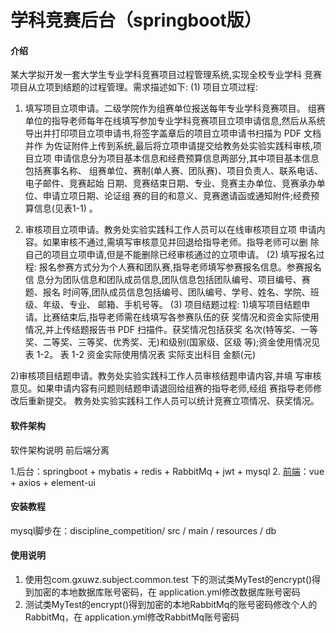 # 学科竞赛后台（springboot版）

#### 介绍
某大学拟开发一套大学生专业学科竞赛项目过程管理系统,实现全校专业学科
竞赛项目从立项到结题的过程管理。需求描述如下:
(1) 项目立项过程:
1) 填写项目立项申请。二级学院作为组赛单位报送每年专业学科竞赛项目。
组赛单位的指导老师每年在线填写参加专业学科竞赛项目立项申请信息,然后从系统
导出并打印项目立项申请书,将签字盖章后的项目立项申请书扫描为 PDF 文档并作
为佐证附件上传到系统,最后将立项申请提交给教务处实验实践科审核,项目立项
申请信息分为项目基本信息和经费预算信息两部分,其中项目基本信息包括赛事名称、
组赛单位、赛制(单人赛、团队赛)、项目负责人、联系电话、电子邮件、竞赛起始
日期、竞赛结束日期、专业、竞赛主办单位、竞赛承办单位、申请立项日期、论证组
赛的目的和意义、竞赛邀请函或通知附件;经费预算信息(见表1-1) 。

2) 审核项目立项申请。教务处实验实践科工作人员可以在线审核项目立项
申请内容。如果审核不通过,需填写审核意见并回退给指导老师。指导老师可以删
除自己的项目立项申请,但是不能删除已经审核通过的立项申请。
(2) 填写报名过程:
报名参赛方式分为个人赛和团队赛,指导老师填写参赛报名信息。参赛报名信
息分为团队信息和团队成员信息,团队信息包括团队编号、项目编号、赛题、报名
时间等,团队成员信息包括编号、团队编号、学号、姓名、学院、班级、年级、专业、
邮箱、手机号等。
(3) 项目结题过程:
1)填写项目结题申请。比赛结束后,指导老师需在线填写各参赛队伍的获
奖情况和资金实际使用情况,并上传结题报告书 PDF 扫描件。获奖情况包括获奖
名次(特等奖、一等奖、二等奖、三等奖、优秀奖、无)和级别(国家级、区级
等);资金使用情况见表 1-2。
表 1-2 资金实际使用情况表
实际支出科目 金额(元)

2)审核项目结题申请。教务处实验实践科工作人员审核结题申请内容,并填
写审核意见。如果申请内容有问题则结题申请退回给组赛的指导老师,经组
赛指导老师修改后重新提交。
教务处实验实践科工作人员可以统计竞赛立项情况、获奖情况。

#### 软件架构
软件架构说明
前后端分离


1.后台：springboot + mybatis + redis + RabbitMq + jwt + mysql
2. [前端](https://gitee.com/tale_14/subject_vue)：vue + axios + element-ui



#### 安装教程

mysql脚步在：discipline_competition/ src / main / resources / db

#### 使用说明

1.  使用包com.gxuwz.subject.common.test 下的测试类MyTest的encrypt()得到加密的本地数据库账号密码，在 application.yml修改数据库账号密码
2.  测试类MyTest的encrypt()得到加密的本地RabbitMq的账号密码修改个人的RabbitMq，在 application.yml修改RabbitMq账号密码




